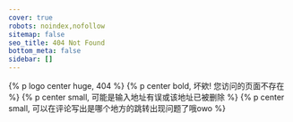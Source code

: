 ```yaml
---
cover: true
robots: noindex,nofollow
sitemap: false
seo_title: 404 Not Found
bottom_meta: false
sidebar: []
---
```


{% p logo center huge, 404 %}
{% p center bold, 坏欸! 您访问的页面不存在 %}
{% p center small, 可能是输入地址有误或该地址已被删除 %}
{% p center small, 可以在评论写出是哪个地方的跳转出现问题了哦owo %}
